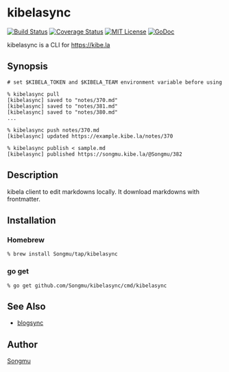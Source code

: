 kibelasync
=======

[![Build Status](https://github.com/Songmu/kibelasync/workflows/test/badge.svg?branch=master)][actions]
[![Coverage Status](https://coveralls.io/repos/Songmu/kibelasync/badge.svg?branch=master)][coveralls]
[![MIT License](http://img.shields.io/badge/license-MIT-blue.svg?style=flat-square)][license]
[![GoDoc](https://godoc.org/github.com/Songmu/kibelasync?status.svg)][godoc]

[actions]: https://github.com/Songmu/kibelasync/actions?workflow=test
[coveralls]: https://coveralls.io/r/Songmu/kibelasync?branch=master
[license]: https://github.com/Songmu/kibelasync/blob/master/LICENSE
[godoc]: https://godoc.org/github.com/Songmu/kibelasync

kibelasync is a CLI for https://kibe.la

## Synopsis

```console
# set $KIBELA_TOKEN and $KIBELA_TEAM environment variable before using

% kibelasync pull
[kibelasync] saved to "notes/370.md"
[kibelasync] saved to "notes/381.md"
[kibelasync] saved to "notes/380.md"
...

% kibelasync push notes/370.md
[kibelasync] updated https://example.kibe.la/notes/370

% kibelasync publish < sample.md
[kibelasync] published https://songmu.kibe.la/@Songmu/382
```

## Description

kibela client to edit markdowns locally. It download markdowns with frontmatter.

## Installation

### Homebrew

```console
% brew install Songmu/tap/kibelasync
```

### go get

```console
% go get github.com/Songmu/kibelasync/cmd/kibelasync
```

## See Also

- [blogsync](https://github.com/motemen/blogsync)

## Author

[Songmu](https://github.com/Songmu)
